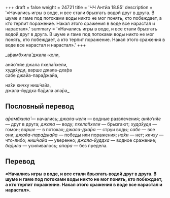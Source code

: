 +++
draft = false
weight = 24721
title = 'ЧЧ Антйа 18.85'
description = '«Начались игры в воде, и все стали брызгать водой друг в друга. В шуме и гаме под потоками воды никто не мог понять, кто побеждает, а кто терпит поражение. Накал этого сражения в воде все нарастал и нарастал».'
summary = '«Начались игры в воде, и все стали брызгать водой друг в друга. В шуме и гаме под потоками воды никто не мог понять, кто побеждает, а кто терпит поражение. Накал этого сражения в воде все нарастал и нарастал».'
+++

_а̄рамбхила̄ джала-кели,  
  
анйо’нйе джала пхела̄пхели,  
худ̣а̄худ̣и, варше джала-дха̄ра  
сабе джайа-пара̄джайа,  
  
на̄хи кичху ниш́чайа,  
джала-йуддха ба̄д̣ила апа̄ра_

## Пословный перевод

_а̄рамбхила̄_ — начались; _джала_\-_кели_ — водные развлечения; _анйо’нйе_ — друг в друга; _джала_ — воду; _пхела̄пхели_ — брызгают; _худ̣а̄худ̣и_ — гомон; _варше_ — в потоках; _джала_\-_дха̄ра_ — струи воды; _сабе_ — все они; _джайа_\-_пара̄джайа_ — победы или поражения; _на̄хи_ — нет; _кичху_ — что-либо; _ниш́чайа_ — уверенно; _джала_\-_йуддха_ — водное сражение; _ба̄д̣ила_ — усиливалось; _апа̄ра_ — без предела.

## Перевод

**«Начались игры в воде, и все стали брызгать водой друг в друга. В шуме и гаме под потоками воды никто не мог понять, кто побеждает, а кто терпит поражение. Накал этого сражения в воде все нарастал и нарастал».**
